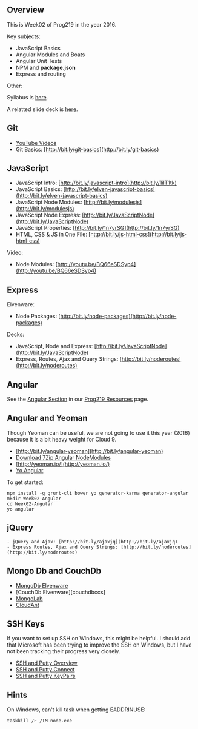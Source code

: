 ## Overview

This is Week02 of Prog219 in the year 2016.

Key subjects:

- JavaScript Basics
- Angular Modules and Boats
- Angular Unit Tests
- NPM and **package.json**
- Express and routing

Other:

<p>Syllabus is <a href="http://bit.ly/Prog219-2016">here</a>.</p>
<p>A relatted slide deck is <a href="http://bit.ly/RgDgtz">here</a>.</p>

## Git

- [YouTube Videos][gitPlayList]
- Git Basics: [http://bit.ly/git-basics](http://bit.ly/git-basics)

## JavaScript

- JavaScript Intro: [http://bit.ly/javascript-intro](http://bit.ly/1ilT1tk)
- JavaScript Basics: [http://bit.ly/elven-javascript-basics](http://bit.ly/elven-javascript-basics)
- JavaScript Node Modules: [http://bit.ly/modulesjs](http://bit.ly/modulesjs)
- JavaScript Node Express: [http://bit.ly/JavaScriptNode](http://bit.ly/JavaScriptNode)
- JavaScript Properties: [http://bit.ly/1n7yrSG](http://bit.ly/1n7yrSG)
- HTML, CSS & JS in One File: [http://bit.ly/js-html-css](http://bit.ly/js-html-css)

Video:

- Node Modules: [http://youtu.be/BQ66eSDSyp4](http://youtu.be/BQ66eSDSyp4)

## Express

Elvenware:

- Node Packages: [http://bit.ly/node-packages](http://bit.ly/node-packages)

Decks:

- JavaScript, Node and Express: [http://bit.ly/JavaScriptNode](http://bit.ly/JavaScriptNode)
- Express, Routes, Ajax and Query Strings: [http://bit.ly/noderoutes](http://bit.ly/noderoutes)

## Angular

See the [Angular Section][res-ang] in our [Prog219 Resources](http://bit.ly/Prog219-Resources) page.

## Angular and Yeoman

Though Yeoman can be useful, we are not going to use it this year (2016) because it is a bit heavy weight for Cloud 9.

- [http://bit.ly/angular-yeoman](http://bit.ly/angular-yeoman)
- [Download 7Zip Angular NodeModules](http://bit.ly/ang-node-modules)
- [http://yeoman.io/](http://yeoman.io/)
- [Yo Angular](https://github.com/yeoman/generator-angular)

To get started:

    npm install -g grunt-cli bower yo generator-karma generator-angular
    mkdir Week02-Angular
    cd Week02-Angular
    yo angular

## jQuery

    - jQuery and Ajax: [http://bit.ly/ajaxjq](http://bit.ly/ajaxjq)
    - Express Routes, Ajax and Query Strings: [http://bit.ly/noderoutes](http://bit.ly/noderoutes)

## Mongo Db and CouchDb

- [MongoDb Elvenware][mongodb]
- [CouchDb Elvenware][couchdbccs]
- [MongoLab](https://mongolab.com/)
- [CloudAnt](https://cloudant.com/)

## SSH Keys

If you want to set up SSH on Windows, this might be helpful. I should add that Microsoft has been trying to improve the SSH on Windows, but I have not been tracking their progress very closely.

- [SSH and Putty Overview][putty]
- [SSH and Putty Connect][connect]
- [SSH and Putty KeyPairs][keyPair]

## Hints

On Windows, can't kill task when getting EADDRINUSE:

	taskkill /F /IM node.exe


[gitPlayList]: https://www.youtube.com/playlist?list=PLe8CjTxuUQ3-_EMXb00IA_qKf5AFm1an9
[putty]:http://www.elvenware.com/charlie/development/cloud/SshFtpsPutty.html#putty
[connect]:http://www.elvenware.com/charlie/development/cloud/SshFtpsPutty.html#connecting-to-an-ssh-server-with-putty
[keyPair]:http://www.elvenware.com/charlie/development/cloud/SshFtpsPutty.html#puttyGen
[couchdb]:http://www.elvenware.com/charlie/development/database/NoSql/CouchDb.html
[couchdbcc]:http://www.ccalvert.net/database/CouchDb.html
[angelf]:http://elvenware.com/charlie/development/web/JavaScript/Angular.html
[mongodb]:http://www.elvenware.com/charlie/development/database/NoSql/MongoDb.html
[res-ang]:http://www.ccalvert.net/books/CloudNotes/Prog219/Prog219-Resources.html#angular
